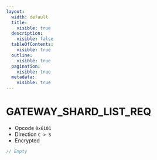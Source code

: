 ```yaml
---
layout:
  width: default
  title:
    visible: true
  description:
    visible: false
  tableOfContents:
    visible: true
  outline:
    visible: true
  pagination:
    visible: true
  metadata:
    visible: true
---
```


# GATEWAY\_SHARD\_LIST\_REQ

* Opcode `0x6101`&#x20;
* Direction `C > S`
* Encrypted

```csharp
// Empty
```

